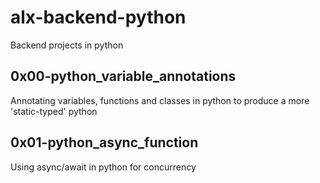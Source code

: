 # alx-backend-python
Backend projects in python

## 0x00-python_variable_annotations
Annotating variables, functions and classes in python to produce a more 'static-typed' python

## 0x01-python_async_function
Using async/await in python for concurrency
